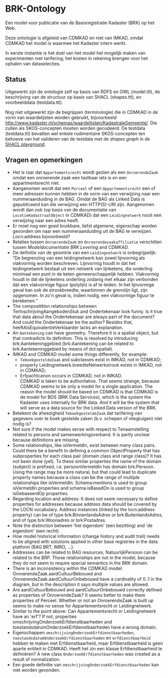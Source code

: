 # BRK-Ontology
Een model voor publicatie van de Basisregistratie Kadaster (BRK) op het Web.

Deze ontologie is afgeleid van CDMKAD en niet van IMKAD, omdat CDMKAD het model is waarmee het Kadaster intern werkt. 

In eerste instantie is het doel van het model het mogelijk maken van experimenten met tarifering; het kosten in rekening brengen voor het ophalen van dataselecties.

## Status
Uitgewerkt zijn de ontologie zelf op basis van RDFS en OWL (model.ttl), de beschrijving van de structuur op basis van SHACL (shapes.ttl), en voorbeelddata (testdata.ttl). 

Nog niet uitgewerkt zijn de begrippen (terminologie) die in CDMKAD in de vorm van waardelijsten worden gebruikt, bijvoorbeeld http://www.kadaster.nl/schemas/waardelijsten/KadastraleGemeente/. Die zullen als SKOS-concepten moeten worden gecodeerd. De testdata (testdata.ttl) bevatten wel enkele rudimentaire SKOS-concepten ten behoeve van het valideren van de testdata met de *shapes graph* in de [SHACL playground](http://shacl.org/playground/).


## Vragen en opmerkingen
- Het is raar dat `Appartementsrecht` wordt gezien als een `OnroerendeZaak` omdat een onroerende zaak een tastbaar iets is en een appartmentsrecht niet.
- Aangenomen wordt dat een `Perceel` of een `Appartementsrecht` een of meer adressen kunnen hebben in de vorm van een verwijzing naar een nummeraanduiding in de BAG. Omdat de BAG als Linked Data is gepubliceerd kan die verwijzing een HTTP(S)-URI zijn. Aangenomen wordt dan ook (op basis vsn de documentatie van `LocatieKadastraalObject` in CDMKAD) dat een `Leidingnetwerk` nooit een verwijzing naar een adres heeft.
- Er moet nog een goed bruikbare, liefst algemene, eigenschap worden gevonden om naar een nummeraanduiding uit de BAG te verwijzen. Locn:address bijvoorbeeld?
- Relaties tussen `OnroerendeZaak` en `Onroerendezaakaffiliatie` verschillen tussen *Modeldocumentatie BRK Levering* and CDMKAD.
- De definitie van de geomtrie van een `Leidingnetwerk` is onbegrijpelijk: “De begrenzing van een leidingnetwerk kan zowel lijnvormig als vlakvormig worden beschreven. Lijnvormig houdt in dat het leidingnetwerk bestaat uit een netwerk van lijnketens, die onderling minimaal een punt in de keten gemeenschappelijk hebben. Vlakvormig houdt in dat de lijnketens onderling zodanig met elkaar zijn verbonden dat een vlakvormige figuur (polylijn) is af te leiden. In het lijnvormige geval kan ook de strookbreedte, waarbinnen de grenslijn ligt, zijn opgenomen. In zo'n geval is, indien nodig, een vlakvormige figuur te berekenen.”
- The compositition relationships between TerInschrijvingAangebodenStuk and Ondertekenaar look funny. Is it true that data about the Ondertekenaar are always part of the document? And could the Ondertekenaar be the author? Besides that, heeftAlsEquivalentieVerklaarder lacks an explanation.
- An `Aantekening` can have geometry. Therefore it is a spatial object, but that contradicts its definition. This is resolved by introducing brk:Aantekeninggebied (brk:Aantekening can be related to brk:Aantekeninggebied by means of dct:spatial).
- IMKAD and CDMKAD model some things differently, for example:
    * `TeboekgesteldeZaak` and subclasses exist in IMKAD, not in CDMKAD;
    * property Leidingnetwerk.breedteNetwerkstrook exists in IMKAD, not in CDMKAD;
    * Erfpachtcanon occurs in CDMKAD, not in IMKAD.  
   CDMKAD is taken to be authoritative. That seems strange, because CDMKAD seems to be only a model for a single application. The reason the model should be based on CDMKAD is that CDMKAD is de model for BDS (BRK Data Services), which is the system the Kadaster uses internally for BRK data. And it will be the system that will serve as a data source for the Linked Data version of the BRK.
- Betekent de afwezigheid `TeboekgesteldeZaak` dat tarifering van gegevens over te boek gestelde zaken (b.v. schepen of vliegtuigen) niet nodig is?
- Not sure if the model makes sense with respect to Tenaamstelling related to persons and samenwerkingsverband. It is partly unclear because definitions are missing.
- Some relationships, like isVermeldIn, exist between many class pairs. Could there be a benefit to defining a common ObjectProperty that has subproperties for each class pair (domain class and range class)? It has not been done (yet). To these similar properties the name of the domain (subject) is prefixed, i.e. persoonVermeldIn has domain brk:Persoon. Using the range may be more natural, but that could lead to duplicate property names because a class can be the range of multiple relationships like isVermeldIn. Schema:mentions is used to group isVermeldIn properties and schema:isBasedOn is used to group isGebaseerdOp properties.
- Regarding location and address: It does not seem necessary to define properties for addresses because address data should be covered by the LOCN vocabulary. Address instances (linked by the locn:address property) can be of type brk:BinnenlandsAdres or brk:BuitenlandsAdres, and of type brk:Woonadres or brk:Postadres.
- Note the distinction between 'het eigendom' (een bezitting) and 'de eigendom' (een recht).
- How model historical information (change history and audit trail) needs to be aligned with solutions applied in other base registries in the data platform (BAG BRT, IMRO, ...).
- Addresses can be related to BAG resources, NatuurlijkPersoon can be related to the BRP. Those relationships are not in the model, because they do not seem to require special semantics in the BRK domain.
- There is an inconsistency within the CDMKAD model: OnroerendeZaak.aardCultuurBebouwd and OnroerendeZaak.aardCultuurOnbebouwd have a cardinality of 0..1 in the diagram, but in the description it says multiple values are allowed.
- Are aardCultuurBebouwd and aardCultuurOnbebouwd correctly defined as properties of OnroerendeZaak? It seems better to make them properties of Perceel. Whether or not an OnroerendeZaak is built up seems to make no sense for Appartementsrecht or Leidingnetwerk.
- Similar to the point above: Can Appartementsrecht or Leidingnetwerk have an 'erf'? If not, properties omschrijvingOnderzoekErfdienstbaarheden and toestandsdatumOnderzoekErfdienstbaarheden have a wrong domain.
- Eigenschappen `omschrijvingOnderzoekErfdienstbaarheden`, `toestandsdatumOnderzoekErfdienstbaarheden` en `erfdienstbaarheid` hebben te maken met Erfdienstbaarheid, maar Erfdienstbaarheid is geen aparte entiteit in CDMKAD. Heeft het zin een klasse Erfdienstbaarheid te definiëren? A new class `OnderzoekErfdienstbaarheden` was created as a result of normalization. 
- Een goede definitie van `omschrijvingOnderzoekErfdienstbaarheden` kan niet worden gevonden.
